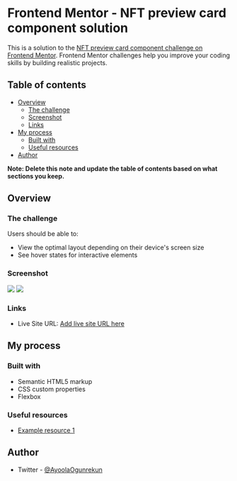 # Frontend Mentor - NFT preview card component solution

This is a solution to the [NFT preview card component challenge on Frontend Mentor](https://www.frontendmentor.io/challenges/README-template.mdnft-preview-card-component-SbdUL_w0U). Frontend Mentor challenges help you improve your coding skills by building realistic projects. 

## Table of contents

- [Overview](#overview)
  - [The challenge](#the-challenge)
  - [Screenshot](#screenshot)
  - [Links](#links)
- [My process](#my-process)
  - [Built with](#built-with)
  - [Useful resources](#useful-resources)
- [Author](#author)

**Note: Delete this note and update the table of contents based on what sections you keep.**

## Overview

### The challenge

Users should be able to:

- View the optimal layout depending on their device's screen size
- See hover states for interactive elements

### Screenshot

![](image/screenshot1.png)
![](image/screenshot2.png)


### Links

- Live Site URL: [Add live site URL here](https://ogunrekunayoola.github.io/nft-preview-card/)

## My process

### Built with

- Semantic HTML5 markup
- CSS custom properties
- Flexbox

### Useful resources

- [Example resource 1](https://www.w3schools.com.com) 

## Author
- Twitter - [@AyoolaOgunrekun](https://www.twitter.com/AyoolaOgunrekun)

